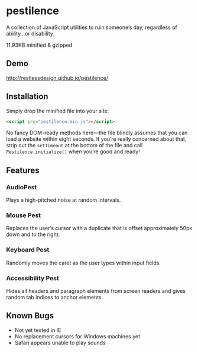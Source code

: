 # pestilence

A collection of JavaScript utilities to ruin someone’s day, regardless of ability…or disability.

11.93KB minified & gzipped

## Demo

http://restlessdesign.github.io/pestilence/

## Installation
Simply drop the minified file into your site:

```html
<script src="pestilence.min.js"></script>
```

No fancy DOM-ready methods here—the file blindly assumes that you can load a website within eight seconds. If you’re really concerned about that, strip out the `setTimeout` at the bottom of the file and call `Pestilence.initialize()` when you’re good and ready!

## Features

### AudioPest

Plays a high-pitched noise at random intervals.

### Mouse Pest

Replaces the user’s cursor with a duplicate that is offset approximately 50px down and to the right.

### Keyboard Pest

Randomly moves the caret as the user types within input fields.

### Accessibility Pest

Hides all headers and paragraph elements from screen readers and gives random tab indices to anchor elements.

## Known Bugs

- Not yet tested in IE
- No replacement cursors for Windows machines yet
- Safari appears unable to play sounds
